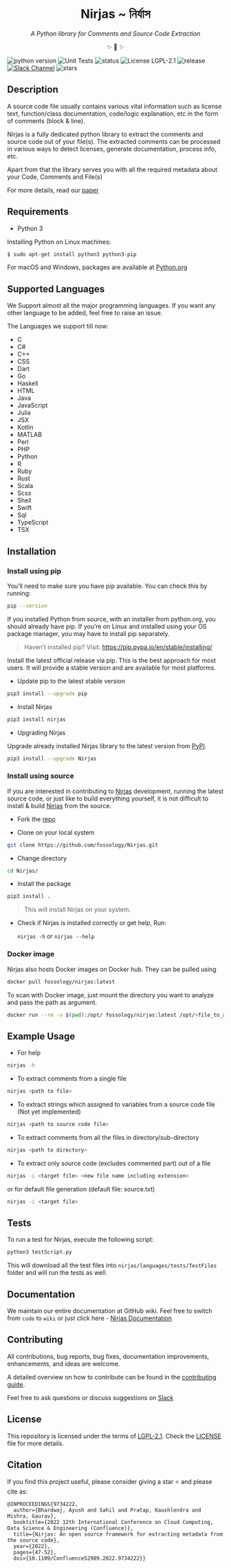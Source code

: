 <h1 align="center">Nirjas ~ নির্যাস</h1>

<p align="center"><i>A Python library for Comments and Source Code Extraction</i></p>

<p align="center">✨ 🍰 ✨</p>

<p align="center">

![python version](https://img.shields.io/badge/Python-v3%2B-blue)
![Unit Tests](https://github.com/fossology/Nirjas/workflows/Unit%20Tests/badge.svg)
![status](https://img.shields.io/pypi/status/Nirjas)
![License LGPL-2.1](https://img.shields.io/github/license/fossology/nirjas)
![release](https://img.shields.io/github/v/release/fossology/Nirjas)
[![Slack Channel](https://img.shields.io/badge/slack-fossology-blue.svg?longCache=true&logo=slack)](https://join.slack.com/t/fossology/shared_invite/enQtNzI0OTEzMTk0MjYzLTYyZWQxNDc0N2JiZGU2YmI3YmI1NjE4NDVjOGYxMTVjNGY3Y2MzZmM1OGZmMWI5NTRjMzJlNjExZGU2N2I5NGY)
![stars](https://img.shields.io/github/stars/fossology/nirjas?style=social)

</p>

## Description

A source code file usually contains various vital information such as license text, function/class documentation, code/logic explanation, etc in the form of comments (block & line).

Nirjas is a fully dedicated python library to extract the comments and source code out of your file(s). The extracted comments can be processed in various ways to detect licenses, generate documentation, process info, etc.

Apart from that the library serves you with all the required metadata about your Code, Comments and File(s)

For more details, read our [paper](https://arxiv.org/abs/2409.14609)

## Requirements

- Python 3

Installing Python on Linux machines:

```sh
$ sudo apt-get install python3 python3-pip
```

For macOS and Windows, packages are available at [Python.org](https://www.python.org/downloads/)

## Supported Languages

We Support almost all the major programming languages. If you want any other language to be added, feel free to raise an issue.

The Languages we support till now:

- C
- C#
- C++
- CSS
- Dart
- Go
- Haskell
- HTML
- Java
- JavaScript
- Julia
- JSX
- Kotlin
- MATLAB
- Perl
- PHP
- Python
- R
- Ruby
- Rust
- Scala
- Scss
- Shell
- Swift
- Sql
- TypeScript
- TSX

## Installation

### Install using pip

You’ll need to make sure you have pip available. You can check this by running:

```sh
pip --version
```

If you installed Python from source, with an installer from python.org, you should already have pip. If you’re on Linux and installed using your OS package manager, you may have to install pip separately.

> Haven’t installed pip? Visit: [https://pip.pypa.io/en/stable/installing/ ](https://pip.pypa.io/en/stable/installing/)

Install the latest official release via pip. This is the best approach for most users. It will provide a stable version and are available for most platforms.

- Update pip to the latest stable version

```sh
pip3 install --upgrade pip
```

- Install Nirjas

```sh
pip3 install nirjas
```

- Upgrading Nirjas

Upgrade already installed Nirjas library to the latest version from [PyPI](https://pypi.org/).

```sh
pip3 install --upgrade Nirjas
```

### Install using source

If you are interested in contributing to [Nirjas](https://github.com/fossology/Nirjas) development, running the latest source code, or just like to build everything yourself, it is not difficult to install & build [Nirjas](https://github.com/fossology/Nirjas) from the source.

- Fork the [repo](https://github.com/fossology/Nirjas)

- Clone on your local system

```sh
git clone https://github.com/fossology/Nirjas.git
```

- Change directory

```sh
cd Nirjas/
```

- Install the package

```sh
pip3 install .
```

> This will install Nirjas on your system.

- Check if Nirjas is installed correctly or get help, Run:

  `nirjas -h` or `nirjas --help`

### Docker image

Nirjas also hosts Docker images on Docker hub. They can be pulled using

```sh
docker pull fossology/nirjas:latest
```

To scan with Docker image, just mount the directory you want to analyze and
pass the path as argument.

```sh
docker run --rm -v $(pwd):/opt/ fossology/nirjas:latest /opt/<file_to_analyze>
```

## Example Usage

- For help

```sh
nirjas -h
```

- To extract comments from a single file

```sh
nirjas <path to file>
```

- To extract strings which assigned to variables from a source code file (Not yet implemented)

```sh
nirjas <path to source code file>
```

- To extract comments from all the files in directory/sub-directory

```sh
nirjas <path to directory>
```

- To extract only source code (excludes commented part) out of a file

```sh
nirjas -i <target file> <new file name including extension>
```

or for default file generation (default file: source.txt)

```sh
nirjas -i <target file>
```

## Tests

To run a test for Nirjas, execute the following script:

```sh
python3 testScript.py
```

This will download all the test files into `nirjas/languages/tests/TestFiles` folder and will run the tests as well.

## Documentation

We maintain our entire documentation at GitHub wiki.
Feel free to switch from `code` to `wiki` or just click here - [Nirjas Documentation](https://github.com/fossology/Nirjas/wiki)

## Contributing

All contributions, bug reports, bug fixes, documentation improvements, enhancements, and ideas are welcome.

A detailed overview on how to contribute can be found in the [contributing guide](/CONTRIBUTING.md).

Feel free to ask questions or discuss suggestions on [Slack](https://fossology.slack.com/)

## License

This repository is licensed under the terms of [LGPL-2.1](/LICENSE). Check the [LICENSE](/LICENSE) file for more details.

## Citation

If you find this project useful, please consider giving a star ⭐ and please cite as:

```
@INPROCEEDINGS{9734222,
  author={Bhardwaj, Ayush and Sahil and Pratap, Kaushlendra and Mishra, Gaurav},
  booktitle={2022 12th International Conference on Cloud Computing, Data Science & Engineering (Confluence)}, 
  title={Nirjas: An open source framework for extracting metadata from the source code}, 
  year={2022},
  pages={47-52},
  doi={10.1109/Confluence52989.2022.9734222}}

```



